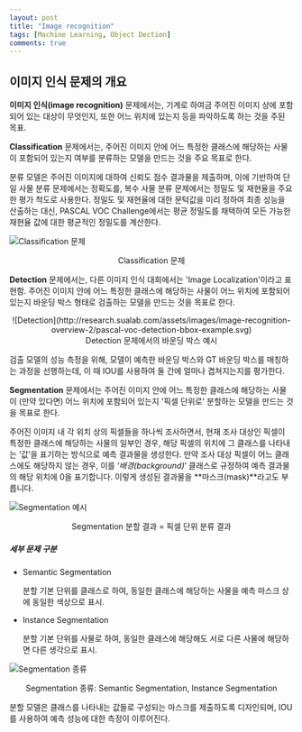 ```yaml
---
layout: post
title: "Image recognition"
tags: [Machine Learning, Object Dection]
comments: true
---
```

## 이미지 인식 문제의 개요

**이미지 인식(image recognition)** 문제에서는, 기계로 하여금 주어진 이미지 상에 포함되어 있는 대상이 무엇인지, 또한 어느 위치에 있는지 등을 파악하도록 하는 것을 주된 목표.

**Classification** 문제에서는, 주어진 이미지 안에 어느 특정한 클래스에 해당하는 사물이 포함되어 있는지 여부를 분류하는 모델을 만드는 것을 주요 목표로 한다.

분류 모델은 주어진 이미지에 대하여 신뢰도 점수 결과물을 제출하며, 이에 기반하여 단일 사물 분류 문제에서는 정확도를, 복수 사물 분류 문제에서는 정밀도 및 재현율을 주요한 평가 척도로 사용한다. 정밀도 및 재현율에 대한 문턱값을 미리 정하여 최종 성능을 산출하는 대신, PASCAL VOC Challenge에서는 평균 정밀도를 채택하여 모든 가능한 재현율 값에 대한 평균적인 정밀도를 계산한다.



![Classification 문제](http://research.sualab.com/assets/images/image-recognition-overview-1/classification-model.svg)

<center>Classification 문제</center>

**Detection** 문제에서는, 다른 이미지 인식 대회에서는 'Image Localization'이라고 표현함. 주어진 이미지 안에 어느 특정한 클래스에 해당하는 사물이 어느 위치에 포함되어 있는지 바운딩 박스 형태로 검출하는 모델을 만드는 것을 목표로 한다.


<center>
![Detection](http://research.sualab.com/assets/images/image-recognition-overview-2/pascal-voc-detection-bbox-example.svg)
</center>

<center>Detection 문제에서의 바운딩 박스 예시</center>

검출 모델의 성능 측정을 위해, 모델이 예측한 바운딩 박스와 GT 바운딩 박스를 매칭하는 과정을 선행하는데, 이 때 IOU를 사용하여 둘 간에 얼마나 겹쳐지는지를 평가한다. 

**Segmentation** 문제에서는 주어진 이미지 안에 어느 특정한 클래스에 해당하는 사물이 (만약 있다면) 어느 위치에 포함되어 있는지 '픽셀 단위로' 분할하는 모델을 만드는 것을 목표로 한다. 

주어진 이미지 내 각 위치 상의 픽셀들을 하나씩 조사하면서, 현재 조사 대상인 픽셀이 특정한 클래스에 해당하는 사물의 일부인 경우, 해당 픽셀의 위치에 그 클래스를 나타내는 ‘값’을 표기하는 방식으로 예측 결과물을 생성한다. 만약 조사 대상 픽셀이 어느 클래스에도 해당하지 않는 경우, 이를 ‘*배경(background)*’ 클래스로 규정하여 예측 결과물의 해당 위치에 0을 표기합니다. 이렇게 생성된 결과물을 **마스크(mask)**라고도 부릅니다.



![Segmentation 예시](http://research.sualab.com/assets/images/image-recognition-overview-2/segmentation-result-to-values.svg)

<center>Segmentation 분할 결과 = 픽셀 단위 분류 결과</center>

##### 세부 문제 구분

- Semantic Segmentation

  분할 기본 단위를 클래스로 하여, 동일한 클래스에 해당하는 사물을 예측 마스크 상에 동일한 색상으로 표시.

- Instance Segmentation

  분할 기본 단위를 사물로 하여, 동일한 클래스에 해당해도 서로 다른 사물에 해당하면 다른 생각으로 표시.



![Segmentation 종류](http://research.sualab.com/assets/images/image-recognition-overview-2/segmentation-types.svg)

<center>Segmentation 종류: Semantic Segmentation, Instance Segmentation</center>

분할 모델은 클래스를 나타내는 값들로 구성되는 마스크를 제출하도록 디자인되며, IOU를 사용하여 예측 성능에 대한 측정이 이루어진다.
